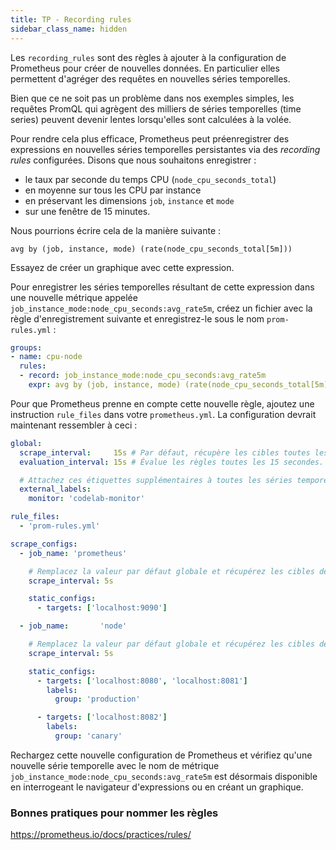 ```yaml
---
title: TP - Recording rules
sidebar_class_name: hidden
---
```


Les `recording_rules` sont des règles à ajouter à la configuration de Prometheus pour créer de nouvelles données. En particulier elles permettent d'agréger des requêtes en nouvelles séries temporelles.

Bien que ce ne soit pas un problème dans nos exemples simples, les requêtes PromQL qui agrègent des milliers de séries temporelles (time series) peuvent devenir lentes lorsqu'elles sont calculées à la volée.

Pour rendre cela plus efficace, Prometheus peut préenregistrer des expressions en nouvelles séries temporelles persistantes via des *recording rules* configurées.
Disons que nous souhaitons enregistrer :

- le taux par seconde du temps CPU (`node_cpu_seconds_total`)
- en moyenne sur tous les CPU par instance
- en préservant les dimensions `job`, `instance` et `mode`
-  sur une fenêtre de 15 minutes.

Nous pourrions écrire cela de la manière suivante :

```
avg by (job, instance, mode) (rate(node_cpu_seconds_total[5m]))
```

Essayez de créer un graphique avec cette expression.

Pour enregistrer les séries temporelles résultant de cette expression dans une nouvelle métrique appelée `job_instance_mode:node_cpu_seconds:avg_rate5m`, créez un fichier avec la règle d'enregistrement suivante et enregistrez-le sous le nom `prom-rules.yml` :

```yaml
groups:
- name: cpu-node
  rules:
  - record: job_instance_mode:node_cpu_seconds:avg_rate5m
    expr: avg by (job, instance, mode) (rate(node_cpu_seconds_total[5m]))
```

Pour que Prometheus prenne en compte cette nouvelle règle, ajoutez une instruction `rule_files` dans votre `prometheus.yml`. La configuration devrait maintenant ressembler à ceci :

```yaml
global:
  scrape_interval:     15s # Par défaut, récupère les cibles toutes les 15 secondes.
  evaluation_interval: 15s # Évalue les règles toutes les 15 secondes.

  # Attachez ces étiquettes supplémentaires à toutes les séries temporelles collectées par cette instance Prometheus.
  external_labels:
    monitor: 'codelab-monitor'

rule_files:
  - 'prom-rules.yml'

scrape_configs:
  - job_name: 'prometheus'

    # Remplacez la valeur par défaut globale et récupérez les cibles de ce job toutes les 5 secondes.
    scrape_interval: 5s

    static_configs:
      - targets: ['localhost:9090']

  - job_name:       'node'

    # Remplacez la valeur par défaut globale et récupérez les cibles de ce job toutes les 5 secondes.
    scrape_interval: 5s

    static_configs:
      - targets: ['localhost:8080', 'localhost:8081']
        labels:
          group: 'production'

      - targets: ['localhost:8082']
        labels:
          group: 'canary'
```

Rechargez cette nouvelle configuration de Prometheus et vérifiez qu'une nouvelle série temporelle avec le nom de métrique `job_instance_mode:node_cpu_seconds:avg_rate5m` est désormais disponible en interrogeant le navigateur d'expressions ou en créant un graphique.

### Bonnes pratiques pour nommer les règles

https://prometheus.io/docs/practices/rules/